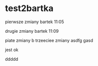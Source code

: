 # test2bartka

pierwsze zmiany
bartek 11:05

drugie zmiany
bartek 11:09

piate zmiany
b
trzeeciee zmiany 
asdfg
gasd

jest ok

ddddd